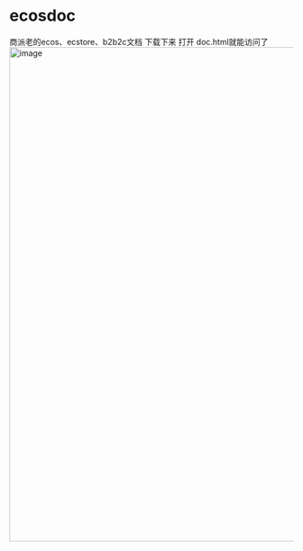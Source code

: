 # ecosdoc
商派老的ecos、ecstore、b2b2c文档
下载下来 打开 doc.html就能访问了
<img width="877" alt="image" src="https://user-images.githubusercontent.com/1272007/230887306-557c26fb-8efe-4ee7-9be3-a472971297a6.png">
